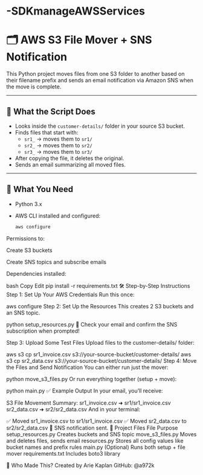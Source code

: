 # -SDKmanageAWSServices

# 🗂️ AWS S3 File Mover + SNS Notification

This Python project moves files from one S3 folder to another based on their filename prefix and sends an email notification via Amazon SNS when the move is complete.

---

## 📌 What the Script Does

- Looks inside the `customer-details/` folder in your source S3 bucket.
- Finds files that start with:
  - `sr1_` → moves them to `sr1/`
  - `sr2_` → moves them to `sr2/`
  - `sr3_` → moves them to `sr3/`
- After copying the file, it deletes the original.
- Sends an email summarizing all moved files.

---

## 🧰 What You Need

- Python 3.x
- AWS CLI installed and configured:

  ```bash
  aws configure

Permissions to:

Create S3 buckets

Create SNS topics and subscribe emails

Dependencies installed:

bash
Copy
Edit
pip install -r requirements.txt
🛠️ Step-by-Step Instructions
Step 1: Set Up Your AWS Credentials
Run this once:

aws configure
Step 2: Set Up the Resources
This creates 2 S3 buckets and an SNS topic.

python setup_resources.py
📧 Check your email and confirm the SNS subscription when prompted!

Step 3: Upload Some Test Files
Upload files to the customer-details/ folder:

aws s3 cp sr1_invoice.csv s3://your-source-bucket/customer-details/
aws s3 cp sr2_data.csv s3://your-source-bucket/customer-details/
Step 4: Move the Files and Send Notification
You can either run just the mover:

python move_s3_files.py
Or run everything together (setup + move):

python main.py
✅ Example Output
In your email, you’ll receive:

S3 File Movement Summary:
sr1_invoice.csv ➜ sr1/sr1_invoice.csv
sr2_data.csv ➜ sr2/sr2_data.csv
And in your terminal:

✅ Moved sr1_invoice.csv to sr1/sr1_invoice.csv
✅ Moved sr2_data.csv to sr2/sr2_data.csv
📩 SNS notification sent.
📁 Project Files
File	Purpose
setup_resources.py	Creates buckets and SNS topic
move_s3_files.py	Moves and deletes files, sends email
resources.py	Stores all config values like bucket names and prefix rules
main.py	(Optional) Runs both setup + file mover
requirements.txt	Includes boto3 library

🤝 Who Made This?
Created by Arie Kaplan
GitHub: @a972k
